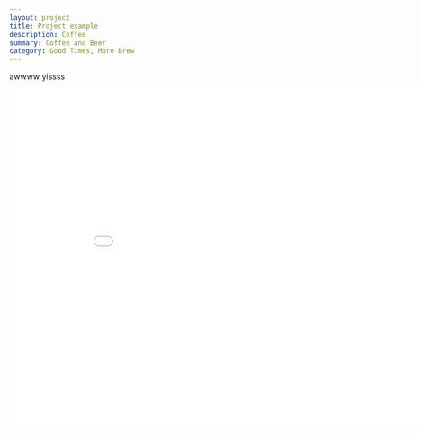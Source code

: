 ```yaml
---
layout: project
title: Project example
description: Coffee
summary: Coffee and Beer
category: Good Times, More Brew
---
```


awwww yissss

<iframe
    width="900"
    height="600"
    src="../files/la-minority-covid.html"
    src="https://flapjackstan.github.io/files/la-minority-covid.html"
    frameborder="0"
    allowfullscreen
></iframe>

